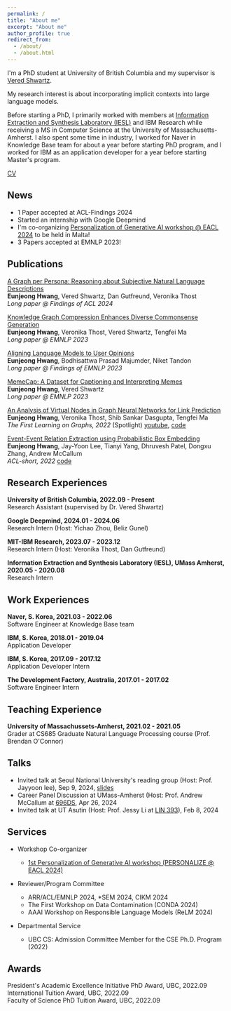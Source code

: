 ```yaml
---
permalink: /
title: "About me"
excerpt: "About me"
author_profile: true
redirect_from: 
  - /about/
  - /about.html
---
```


I'm a PhD student at University of British Columbia and my supervisor is [Vered Shwartz](https://www.cs.ubc.ca/~vshwartz/). 

My research interest is about incorporating implicit contexts into large language models.

Before starting a PhD, I primarily worked with members at [Information Extraction and Synthesis Laboratory (IESL)](http://www.iesl.cs.umass.edu/) and IBM Research while receiving a MS in Computer Science at the University of Massachusetts-Amherst.
I also spent some time in industry, I worked for Naver in Knowledge Base team for about a year before starting PhD program, 
and I worked for IBM as an application developer for a year before starting Master's program.


[CV](https://eujhwang.github.io/files/eunjeong_resume.pdf)

News
------
- 1 Paper accepted at ACL-Findings 2024
- Started an internship with Google Deepmind
- I'm co-organizing [Personalization of Generative AI workshop @ EACL 2024](https://genpersonalization.github.io/) to be held in Malta!
- 3 Papers accepted at EMNLP 2023!

Publications
------
[A Graph per Persona: Reasoning about Subjective Natural Language Descriptions](https://aclanthology.org/2024.findings-acl.115/) \
**Eunjeong Hwang**, Vered Shwartz, Dan Gutfreund, Veronika Thost \
*Long paper @ Findings of ACL 2024*

[Knowledge Graph Compression Enhances Diverse Commonsense Generation](https://aclanthology.org/2023.emnlp-main.37/) \
**Eunjeong Hwang**, Veronika Thost, Vered Shwartz, Tengfei Ma \
*Long paper @ EMNLP 2023*

[Aligning Language Models to User Opinions](https://aclanthology.org/2023.findings-emnlp.393/) \
**Eunjeong Hwang**, Bodhisattwa Prasad Majumder, Niket Tandon \
*Long paper @ Findings of EMNLP 2023*

[MemeCap: A Dataset for Captioning and Interpreting Memes](https://aclanthology.org/2023.emnlp-main.89/) \
**Eunjeong Hwang**, Vered Shwartz \
*Long paper @ EMNLP 2023*

[An Analysis of Virtual Nodes in Graph Neural Networks for Link Prediction](https://openreview.net/pdf?id=dI6KBKNRp7) \
**Eunjeong Hwang**, Veronika Thost, Shib Sankar Dasgupta, Tengfei Ma \
*The First Learning on Graphs, 2022* (Spotlight) [youtube](https://www.youtube.com/watch?v=b7ak7FgZQa4&t=5273s), [code](https://github.com/eujhwang/vn-analysis)

[Event-Event Relation Extraction using Probabilistic Box Embedding](https://aclanthology.org/2022.acl-short.26/) \
**Eunjeong Hwang**, Jay-Yoon Lee, Tianyi Yang, Dhruvesh Patel, Dongxu Zhang, Andrew McCallum \
*ACL-short, 2022* [code](https://github.com/iesl/ce2ere)


Research Experiences
------
**University of British Columbia, 2022.09 - Present** \
Research Assistant (supervised by Dr. Vered Shwartz)

**Google Deepmind, 2024.01 - 2024.06** \
Research Intern (Host: Yichao Zhou, Beliz Gunel)

**MIT-IBM Research, 2023.07 - 2023.12** \
Research Intern (Host: Veronika Thost, Dan Gutfreund)

**Information Extraction and Synthesis Laboratory (IESL), UMass Amherst, 2020.05 - 2020.08**\
Research Intern
  
Work Experiences
------
**Naver, S. Korea, 2021.03 - 2022.06**\
Software Engineer at Knowledge Base team

**IBM, S. Korea, 2018.01 - 2019.04**\
Application Developer

**IBM, S. Korea, 2017.09 - 2017.12**\
Application Developer Intern

**The Development Factory, Australia, 2017.01 - 2017.02**\
Software Engineer Intern

Teaching Experience
------
**University of Massachussets-Amherst, 2021.02 - 2021.05**\
Grader at CS685 Graduate Natural Language Processing course (Prof. Brendan O'Connor)

Talks
------
- Invited talk at Seoul National University's reading group (Host: Prof. Jayyoon lee), Sep 9, 2024, [slides](https://eujhwang.github.io/files/snu-reading-group.pdf)
- Career Panel Discussion at UMass-Amherst (Host: Prof. Andrew McCallum at [696DS](https://sites.google.com/umass.edu/compsci696ds-spring2024), Apr 26, 2024
- Invited talk at UT Asutin (Host: Prof. Jessy Li at [LIN 393](https://jessyli.com/courses/lin393)), Feb 8, 2024


Services
------
- Workshop Co-organizer
  - [1st Personalization of Generative AI workshop (PERSONALIZE @ EACL 2024)](https://genpersonalization.github.io/)

- Reviewer/Program Committee
  - ARR/ACL/EMNLP 2024, *SEM 2024, CIKM 2024
  - The First Workshop on Data Contamination (CONDA 2024) 
  - AAAI Workshop on Responsible Language Models (ReLM 2024)

- Departmental Service
  - UBC CS: Admission Committee Member for the CSE Ph.D. Program (2022)

Awards
------
President's Academic Excellence Initiative PhD Award, UBC, 2022.09 \
International Tuition Award, UBC, 2022.09 \
Faculty of Science PhD Tuition Award, UBC, 2022.09
